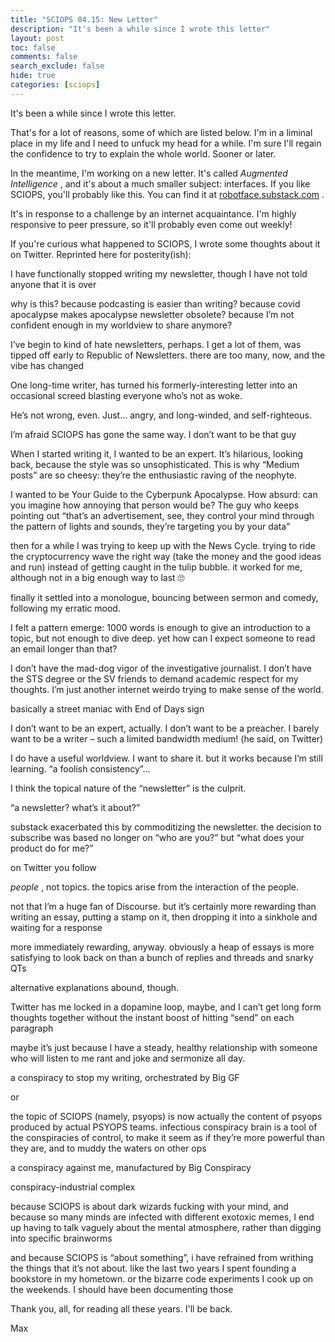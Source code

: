 ```yaml
---
title: "SCIOPS 04.15: New Letter"
description: "It's been a while since I wrote this letter"
layout: post
toc: false
comments: false
search_exclude: false
hide: true
categories: [sciops]
---
```



 It's been a while since I wrote this letter.
   

  

 That's for a lot of reasons, some of which are listed below. I'm in a liminal place in my life and I need to unfuck my head for a while. I'm sure I'll regain the confidence to try to explain the whole world. Sooner or later.
   

  

 In the meantime, I'm working on a new letter. It's called
 *Augmented Intelligence* 
 , and it's about a much smaller subject: interfaces. If you like SCIOPS, you'll probably like this. You can find it at
 [robotface.substack.com](https://robotface.substack.com) 
 .
   


It's in response to a challenge by an internet acquaintance. I'm highly responsive to peer pressure, so it'll probably even come out weekly!
  

  

If you're curious what happened to SCIOPS, I wrote some thoughts about it on Twitter. Reprinted here for posterity(ish):



 I have functionally stopped writing my newsletter, though I have not told anyone that it is over
 





 why is this? because podcasting is easier than writing? because covid apocalypse makes apocalypse newsletter obsolete? because I’m not confident enough in my worldview to share anymore?
 





 I’ve begin to kind of hate newsletters, perhaps. I get a lot of them, was tipped off early to Republic of Newsletters. there are too many, now, and the vibe has changed
 





 One long-time writer, has turned his formerly-interesting letter into an occasional screed blasting everyone who’s not as woke.
 





 He’s not wrong, even. Just… angry, and long-winded, and self-righteous.
 





 I’m afraid SCIOPS has gone the same way. I don’t want to be that guy
   

 When I started writing it, I wanted to be an expert. It’s hilarious, looking back, because the style was so unsophisticated. This is why “Medium posts” are so cheesy: they’re the enthusiastic raving of the neophyte.
 





 I wanted to be Your Guide to the Cyberpunk Apocalypse. How absurd: can you imagine how annoying that person would be? The guy who keeps pointing out “that’s an advertisement, see, they control your mind through the pattern of lights and sounds, they’re targeting you by your data”
 





 then for a while I was trying to keep up with the News Cycle. trying to ride the cryptocurrency wave the right way (take the money and the good ideas and run) instead of getting caught in the tulip bubble. it worked for me, although not in a big enough way to last 🙄
 





 finally it settled into a monologue, bouncing between sermon and comedy, following my erratic mood.
 





 I felt a pattern emerge: 1000 words is enough to give an introduction to a topic, but not enough to dive deep. yet how can I expect someone to read an email longer than that?
 





 I don’t have the mad-dog vigor of the investigative journalist. I don’t have the STS degree or the SV friends to demand academic respect for my thoughts. I’m just another internet weirdo trying to make sense of the world.
 





 basically a street maniac with End of Days sign
 





 I don’t want to be an expert, actually. I don’t want to be a preacher. I barely want to be a writer – such a limited bandwidth medium! (he said, on Twitter)
 





 I do have a useful worldview. I want to share it. but it works because I’m still learning. “a foolish consistency”…
 





 I think the topical nature of the “newsletter” is the culprit.
 





 “a newsletter? what’s it about?”
 





 substack exacerbated this by commoditizing the newsletter. the decision to subscribe was based no longer on “who are you?” but “what does your product do for me?”
 





 on Twitter you follow
 

*people* 
 , not topics. the topics arise from the interaction of the people.
 





 not that I’m a huge fan of Discourse. but it’s certainly more rewarding than writing an essay, putting a stamp on it, then dropping it into a sinkhole and waiting for a response
 





 more immediately rewarding, anyway. obviously a heap of essays is more satisfying to look back on than a bunch of replies and threads and snarky QTs
   

 alternative explanations abound, though.
 





 Twitter has me locked in a dopamine loop, maybe, and I can’t get long form thoughts together without the instant boost of hitting “send” on each paragraph
   

 maybe it’s just because I have a steady, healthy relationship with someone who will listen to me rant and joke and sermonize all day.
 





 a conspiracy to stop my writing, orchestrated by Big GF
 





 or
 





 the topic of SCIOPS (namely, psyops) is now actually the content of psyops produced by actual PSYOPS teams. infectious conspiracy brain is a tool of the conspiracies of control, to make it seem as if they’re more powerful than they are, and to muddy the waters on other ops
 





 a conspiracy against me, manufactured by Big Conspiracy
 





 conspiracy-industrial complex
 





 because SCIOPS is about dark wizards fucking with your mind, and because so many minds are infected with different exotoxic memes, I end up having to talk vaguely about the mental atmosphere, rather than digging into specific brainworms
 





 and because SCIOPS is “about something”, i have refrained from writhing the things that it’s not about. like the last two years I spent founding a bookstore in my hometown. or the bizarre code experiments I cook up on the weekends. I should have been documenting those
 




Thank you, all, for reading all these years. I'll be back.
  

  

Max
  


